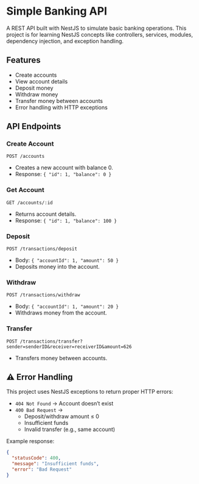 # Simple Banking API

A REST API built with NestJS to simulate basic banking operations. This project is for learning NestJS concepts like controllers, services, modules, dependency injection, and exception handling.

## Features

- Create accounts
- View account details
- Deposit money
- Withdraw money
- Transfer money between accounts
- Error handling with HTTP exceptions

## API Endpoints

### Create Account
`POST /accounts`
- Creates a new account with balance 0.
- Response: `{ "id": 1, "balance": 0 }`

### Get Account
`GET /accounts/:id`
- Returns account details.
- Response: `{ "id": 1, "balance": 100 }`

### Deposit
`POST /transactions/deposit`
- Body: `{ "accountId": 1, "amount": 50 }`
- Deposits money into the account.

### Withdraw
`POST /transactions/withdraw`
- Body: `{ "accountId": 1, "amount": 20 }`
- Withdraws money from the account.

### Transfer
`POST /transactions/transfer?sender=senderID&receiver=receiverID&amount=626`
- Transfers money between accounts.

## ⚠️ Error Handling

This project uses NestJS exceptions to return proper HTTP errors:

- `404 Not Found` → Account doesn’t exist  
- `400 Bad Request` →  
  - Deposit/withdraw amount ≤ 0  
  - Insufficient funds  
  - Invalid transfer (e.g., same account)

Example response:

```json
{
  "statusCode": 400,
  "message": "Insufficient funds",
  "error": "Bad Request"
}
